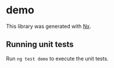 # demo

This library was generated with [Nx](https://nx.dev).

## Running unit tests

Run `ng test demo` to execute the unit tests.
